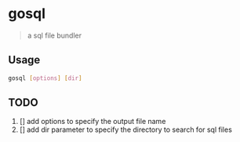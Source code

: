 # gosql

> a sql file bundler

## Usage

```bash
gosql [options] [dir]
```

## TODO

1. [] add options to specify the output file name
2. [] add dir parameter to specify the directory to search for sql files
